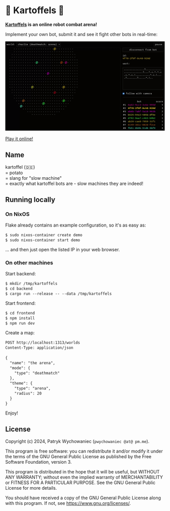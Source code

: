 # 🥔 Kartoffels 🥔

**[Kartoffels](https://kartoffels.pwy.io) is an online robot combat arena!**

Implement your own bot, submit it and see it fight other bots in real-time:

![](./readme/intro.gif)

[Play it online!](https://kartoffels.pwy.io)

## Name

kartoffel (🇩🇪)    
= potato    
= slang for "slow machine"    
= exactly what kartoffel bots are - slow machines they are indeed!

## Running locally

### On NixOS

Flake already contains an example configuration, so it's as easy as:

```
$ sudo nixos-container create demo
$ sudo nixos-container start demo
```

... and then just open the listed IP in your web browser.

### On other machines

Start backend:

```
$ mkdir /tmp/kartoffels
$ cd backend
$ cargo run --release -- --data /tmp/kartoffels
```

Start frontend:

```
$ cd frontend
$ npm install
$ npm run dev
```

Create a map:

```
POST http://localhost:1313/worlds
Content-Type: application/json

{
  "name": "the arena",
  "mode": {
    "type": "deathmatch"
  },
  "theme": {
    "type": "arena",
    "radius": 20
  }
}
```

Enjoy!

## License

Copyright (c) 2024, Patryk Wychowaniec (`pwychowaniec @at@ pm.me`).

This program is free software: you can redistribute it and/or modify it under
the terms of the GNU General Public License as published by the Free Software
Foundation, version 3.

This program is distributed in the hope that it will be useful, but WITHOUT ANY
WARRANTY; without even the implied warranty of MERCHANTABILITY or FITNESS FOR A
PARTICULAR PURPOSE. See the GNU General Public License for more details.

You should have received a copy of the GNU General Public License along with
this program. If not, see <https://www.gnu.org/licenses/>. 
